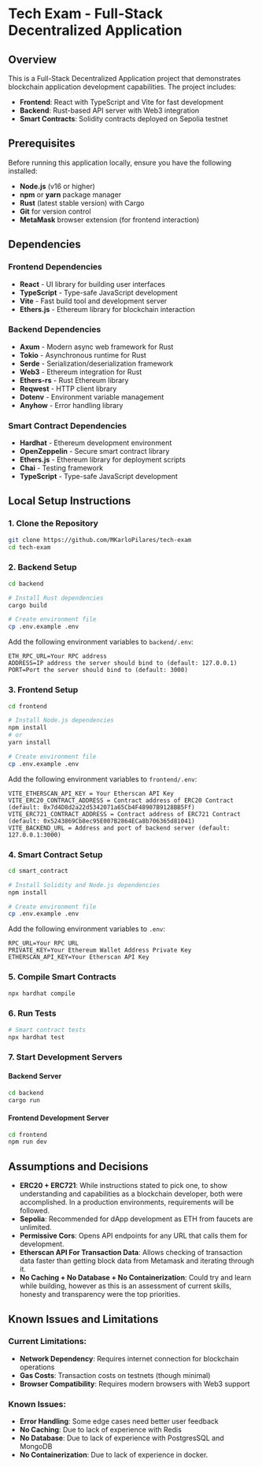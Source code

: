 # Tech Exam - Full-Stack Decentralized Application

## Overview

This is a Full-Stack Decentralized Application project that demonstrates blockchain application development capabilities. The project includes:
- **Frontend**: React with TypeScript and Vite for fast development
- **Backend**: Rust-based API server with Web3 integration
- **Smart Contracts**: Solidity contracts deployed on Sepolia testnet

## Prerequisites

Before running this application locally, ensure you have the following installed:

- **Node.js** (v16 or higher)
- **npm** or **yarn** package manager
- **Rust** (latest stable version) with Cargo
- **Git** for version control
- **MetaMask** browser extension (for frontend interaction)

## Dependencies

### Frontend Dependencies
- **React** - UI library for building user interfaces
- **TypeScript** - Type-safe JavaScript development
- **Vite** - Fast build tool and development server
- **Ethers.js** - Ethereum library for blockchain interaction

### Backend Dependencies
- **Axum** - Modern async web framework for Rust
- **Tokio** - Asynchronous runtime for Rust
- **Serde** - Serialization/deserialization framework
- **Web3** - Ethereum integration for Rust
- **Ethers-rs** - Rust Ethereum library
- **Reqwest** - HTTP client library
- **Dotenv** - Environment variable management
- **Anyhow** - Error handling library

### Smart Contract Dependencies
- **Hardhat** - Ethereum development environment
- **OpenZeppelin** - Secure smart contract library
- **Ethers.js** - Ethereum library for deployment scripts
- **Chai** - Testing framework
- **TypeScript** - Type-safe JavaScript development

## Local Setup Instructions

### 1. Clone the Repository
```bash
git clone https://github.com/MKarloPilares/tech-exam
cd tech-exam
```

### 2. Backend Setup
```bash
cd backend

# Install Rust dependencies
cargo build

# Create environment file
cp .env.example .env
```

Add the following environment variables to `backend/.env`:
```env
ETH_RPC_URL=Your RPC address
ADDRESS=IP address the server should bind to (default: 127.0.0.1)
PORT=Port the server should bind to (default: 3000)
```

### 3. Frontend Setup
```bash
cd frontend

# Install Node.js dependencies
npm install
# or
yarn install

# Create environment file
cp .env.example .env
```

Add the following environment variables to `frontend/.env`:
```env
VITE_ETHERSCAN_API_KEY = Your Etherscan API Key
VITE_ERC20_CONTRACT_ADDRESS = Contract address of ERC20 Contract (default: 0x7d4D8d2a22d5342071a65Cb4F48907B9128BB5Ff)
VITE_ERC721_CONTRACT_ADDRESS = Contract address of ERC721 Contract (default: 0x5243869Cb8ec95E007B2864ECa8b706365d81041)
VITE_BACKEND_URL = Address and port of backend server (default: 127.0.0.1:3000)
```

### 4. Smart Contract Setup
```bash
cd smart_contract

# Install Solidity and Node.js dependencies
npm install

# Create environment file
cp .env.example .env
```

Add the following environment variables to `.env`:
```env
RPC_URL=Your RPC URL
PRIVATE_KEY=Your Ethereum Wallet Address Private Key
ETHERSCAN_API_KEY=Your Etherscan API Key
```

### 5. Compile Smart Contracts
```bash
npx hardhat compile
```

### 6. Run Tests
```bash
# Smart contract tests
npx hardhat test
```

### 7. Start Development Servers

#### Backend Server
```bash
cd backend
cargo run
```

#### Frontend Development Server
```bash
cd frontend
npm run dev
```
## Assumptions and Decisions
- **ERC20 + ERC721**: While instructions stated to pick one, to show understanding and capabilities as a blockchain developer, both were accomplished. In a production environments, requirements will be followed.
- **Sepolia**: Recommended for dApp development as ETH from faucets are unlimited.
- **Permissive Cors**: Opens API endpoints for any URL that calls them for development.
- **Etherscan API For Transaction Data**: Allows checking of transaction data faster than getting block data from Metamask and iterating through it.
- **No Caching + No Database + No Containerization**: Could try and learn while building, however as this is an assessment of current skills, honesty and transparency were the top priorities.

## Known Issues and Limitations

### Current Limitations:
- **Network Dependency**: Requires internet connection for blockchain operations
- **Gas Costs**: Transaction costs on testnets (though minimal)
- **Browser Compatibility**: Requires modern browsers with Web3 support

### Known Issues:
- **Error Handling**: Some edge cases need better user feedback
- **No Caching**: Due to lack of experience with Redis
- **No Database**: Due to lack of experience with PostgresSQL and MongoDB
- **No Containerization**: Due to lack of experience in docker.
